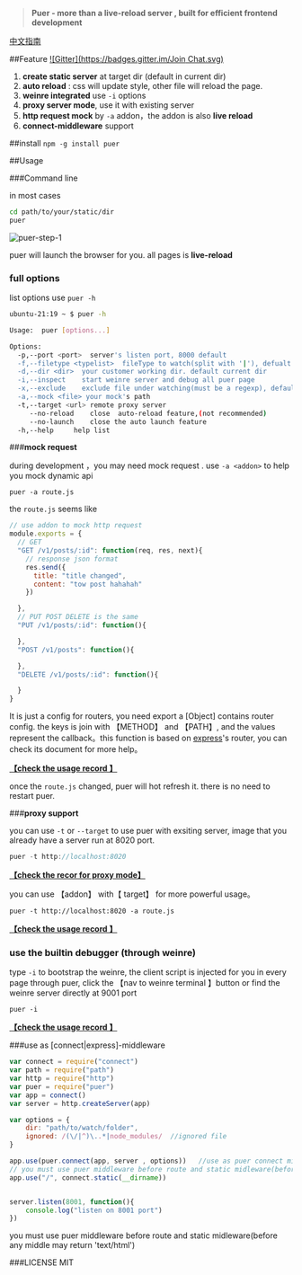 



> __Puer - more than a live-reload server , built for efficient frontend development__


[中文指南](http://leeluolee.github.io/2014/10/24/use-puer-helpus-developer-frontend/)


##Feature
[![Gitter](https://badges.gitter.im/Join Chat.svg)](https://gitter.im/leeluolee/puer?utm_source=badge&utm_medium=badge&utm_campaign=pr-badge&utm_content=badge)


1. __create static server__ at target dir (default in current dir)
2. __auto reload__ : css will update style, other file will reload the page.
3. __weinre integrated__  use `-i` options
4. __proxy server mode__, use it with existing server
5. __http request mock__ by `-a` addon，the addon is also __live reload__
6. __connect-middleware__ support


##install
`npm -g install puer`


##Usage

###Command line

in most cases

```bash
cd path/to/your/static/dir
puer 
```

![puer-step-1](http://leeluolee.github.io/attach/2014-10/puer-step-1.gif)

puer will launch the browser for you. all pages is __live-reload__

### __full options__

list options use `puer -h`

```bash
ubuntu-21:19 ~ $ puer -h

Usage:  puer [options...]

Options:
  -p,--port <port>  server's listen port, 8000 default
  -f,--filetype <typelist>  fileType to watch(split with '|'), defualt 'js|css|html|xhtml'
  -d,--dir <dir>  your customer working dir. default current dir 
  -i,--inspect    start weinre server and debug all puer page
  -x,--exclude    exclude file under watching(must be a regexp), default: ''
  -a,--mock <file> your mock's path
  -t,--target <url> remote proxy server
     --no-reload    close  auto-reload feature,(not recommended)
     --no-launch    close the auto launch feature
  -h,--help     help list

```


###__mock request__

during development ，you may need mock request . use `-a <addon>` to help you mock dynamic api

```shell
puer -a route.js
```

the `route.js` seems like

```javascript
// use addon to mock http request
module.exports = {
  // GET
  "GET /v1/posts/:id": function(req, res, next){
	// response json format
    res.send({
      title: "title changed",
      content: "tow post hahahah"
    })

  },
  // PUT POST DELETE is the same
  "PUT /v1/posts/:id": function(){

  },
  "POST /v1/posts": function(){

  },
  "DELETE /v1/posts/:id": function(){

  }
}          

```

It is just a  config for routers, you need export a [Object] contains router config. the keys is join with 【METHOD】 and 【PATH】, and the  values represent the callback。this function is based on [express](http://expressjs.com)'s router, you can check its document for more help。

__[【check the  usage record 】](http://leeluolee.github.io/attach/2014-10/puer-step-2.gif)__

once the `route.js` changed, puer will hot refresh it. there is no need to restart puer.



###__proxy support__

you can use `-t` or `--target` to use puer with exsiting server, image that you already have a server run at 8020 port. 

```javascript
puer -t http://localhost:8020
```

__[【check the recor for proxy mode】](http://leeluolee.github.io/attach/2014-10/puer-step-3.gif)__

you can use 【addon】 with【 target】 for more powerful usage。

```
puer -t http://localhost:8020 -a route.js
```
__[【check the  usage record 】](http://leeluolee.github.io/attach/2014-10/puer-step-4.gif)__


### use the builtin debugger (through weinre)

type `-i` to bootstrap the weinre, the client script is injected for you in every page through puer, click the 【nav to weinre terminal 】button or find the weinre server directly at 9001 port

```shell
puer -i
```
__[【check the  usage record 】](http://leeluolee.github.io/attach/2014-10/puer-step-5.gif)__

###use as [connect|express]-middleware


```javascript
var connect = require("connect")
var path = require("path")
var http = require("http")
var puer = require("puer")
var app = connect()
var server = http.createServer(app)

var options = {
    dir: "path/to/watch/folder", 
    ignored: /(\/|^)\..*|node_modules/  //ignored file
}

app.use(puer.connect(app, server , options))   //use as puer connect middleware
// you must use puer middleware before route and static midleware(before any middle may return 'text/html')
app.use("/", connect.static(__dirname))


server.listen(8001, function(){
    console.log("listen on 8001 port")
})

```
you must use puer middleware before route and static midleware(before any middle may return 'text/html')

###LICENSE
MIT
